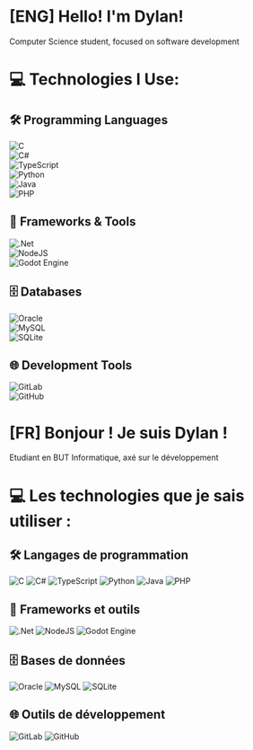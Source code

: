 # [ENG] Hello! I'm Dylan!
Computer Science student, focused on software development

# 💻 Technologies I Use:

## 🛠️ Programming Languages
![C](https://img.shields.io/badge/c-%2300599C.svg?style=for-the-badge&logo=c&logoColor=white)  
![C#](https://img.shields.io/badge/c%23-%23239120.svg?style=for-the-badge&logo=csharp&logoColor=white)  
![TypeScript](https://img.shields.io/badge/typescript-%23007ACC.svg?style=for-the-badge&logo=typescript&logoColor=white)  
![Python](https://img.shields.io/badge/python-3670A0?style=for-the-badge&logo=python&logoColor=ffdd54)  
![Java](https://img.shields.io/badge/java-%23ED8B00.svg?style=for-the-badge&logo=openjdk&logoColor=white)  
![PHP](https://img.shields.io/badge/php-%23777BB4.svg?style=for-the-badge&logo=php&logoColor=white)  

## 🧰 Frameworks & Tools
![.Net](https://img.shields.io/badge/.NET-5C2D91?style=for-the-badge&logo=.net&logoColor=white)  
![NodeJS](https://img.shields.io/badge/node.js-6DA55F?style=for-the-badge&logo=node.js&logoColor=white)  
![Godot Engine](https://img.shields.io/badge/GODOT-%23FFFFFF.svg?style=for-the-badge&logo=godot-engine)  

## 🗄️ Databases
![Oracle](https://img.shields.io/badge/Oracle-F80000?style=for-the-badge&logo=oracle&logoColor=white)  
![MySQL](https://img.shields.io/badge/mysql-4479A1.svg?style=for-the-badge&logo=mysql&logoColor=white)  
![SQLite](https://img.shields.io/badge/sqlite-%2307405e.svg?style=for-the-badge&logo=sqlite&logoColor=white)  

## 🌐 Development Tools
![GitLab](https://img.shields.io/badge/gitlab-%23181717.svg?style=for-the-badge&logo=gitlab&logoColor=white)  
![GitHub](https://img.shields.io/badge/github-%23121011.svg?style=for-the-badge&logo=github&logoColor=white)  



# [FR] Bonjour ! Je suis Dylan !
Etudiant en BUT Informatique, axé sur le développement

# 💻 Les technologies que je sais utiliser :

## 🛠️ Langages de programmation
![C](https://img.shields.io/badge/c-%2300599C.svg?style=for-the-badge&logo=c&logoColor=white)  ![C#](https://img.shields.io/badge/c%23-%23239120.svg?style=for-the-badge&logo=csharp&logoColor=white)  ![TypeScript](https://img.shields.io/badge/typescript-%23007ACC.svg?style=for-the-badge&logo=typescript&logoColor=white)  ![Python](https://img.shields.io/badge/python-3670A0?style=for-the-badge&logo=python&logoColor=ffdd54)  ![Java](https://img.shields.io/badge/java-%23ED8B00.svg?style=for-the-badge&logo=openjdk&logoColor=white)  ![PHP](https://img.shields.io/badge/php-%23777BB4.svg?style=for-the-badge&logo=php&logoColor=white)  

## 🧰 Frameworks et outils
![.Net](https://img.shields.io/badge/.NET-5C2D91?style=for-the-badge&logo=.net&logoColor=white)  ![NodeJS](https://img.shields.io/badge/node.js-6DA55F?style=for-the-badge&logo=node.js&logoColor=white)  ![Godot Engine](https://img.shields.io/badge/GODOT-%23FFFFFF.svg?style=for-the-badge&logo=godot-engine)  

## 🗄️ Bases de données
![Oracle](https://img.shields.io/badge/Oracle-F80000?style=for-the-badge&logo=oracle&logoColor=white)  ![MySQL](https://img.shields.io/badge/mysql-4479A1.svg?style=for-the-badge&logo=mysql&logoColor=white)  ![SQLite](https://img.shields.io/badge/sqlite-%2307405e.svg?style=for-the-badge&logo=sqlite&logoColor=white)  

## 🌐 Outils de développement
![GitLab](https://img.shields.io/badge/gitlab-%23181717.svg?style=for-the-badge&logo=gitlab&logoColor=white)  ![GitHub](https://img.shields.io/badge/github-%23121011.svg?style=for-the-badge&logo=github&logoColor=white)  


<!---

# 📊 GitHub Stats:
![](https://github-readme-stats.vercel.app/api?username=DLR-Coding&theme=dark&hide_border=false&include_all_commits=false&count_private=true)<br/>
![](https://nirzak-streak-stats.vercel.app/?user=DLR-Coding&theme=dark&hide_border=false)<br/>
![](https://github-readme-stats.vercel.app/api/top-langs/?username=DLR-Coding&theme=dark&hide_border=false&include_all_commits=false&count_private=true&layout=compact)

DLR-coding/DLR-coding is a ✨ special ✨ repository because its `README.md` (this file) appears on your GitHub profile.
You can click the Preview link to take a look at your changes.
--->
